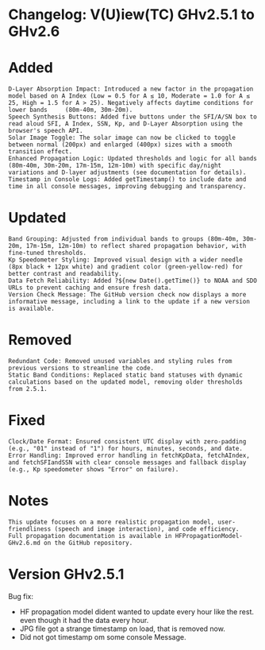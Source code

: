 # Changelog: V(U)iew(TC) GHv2.5.1 to GHv2.6
# Added
    D-Layer Absorption Impact: Introduced a new factor in the propagation model based on A Index (Low = 0.5 for A ≤ 10, Moderate = 1.0 for A ≤ 25, High = 1.5 for A > 25). Negatively affects daytime conditions for lower bands     (80m-40m, 30m-20m).
    Speech Synthesis Buttons: Added five buttons under the SFI/A/SN box to read aloud SFI, A Index, SSN, Kp, and D-Layer Absorption using the browser's speech API.
    Solar Image Toggle: The solar image can now be clicked to toggle between normal (200px) and enlarged (400px) sizes with a smooth transition effect.
    Enhanced Propagation Logic: Updated thresholds and logic for all bands (80m-40m, 30m-20m, 17m-15m, 12m-10m) with specific day/night variations and D-layer adjustments (see documentation for details).
    Timestamp in Console Logs: Added getTimestamp() to include date and time in all console messages, improving debugging and transparency.
# Updated
    Band Grouping: Adjusted from individual bands to groups (80m-40m, 30m-20m, 17m-15m, 12m-10m) to reflect shared propagation behavior, with fine-tuned thresholds.
    Kp Speedometer Styling: Improved visual design with a wider needle (8px black + 12px white) and gradient color (green-yellow-red) for better contrast and readability.
    Data Fetch Reliability: Added ?${new Date().getTime()} to NOAA and SDO URLs to prevent caching and ensure fresh data.
    Version Check Message: The GitHub version check now displays a more informative message, including a link to the update if a new version is available.
# Removed
    Redundant Code: Removed unused variables and styling rules from previous versions to streamline the code.
    Static Band Conditions: Replaced static band statuses with dynamic calculations based on the updated model, removing older thresholds from 2.5.1.
# Fixed
    Clock/Date Format: Ensured consistent UTC display with zero-padding (e.g., "01" instead of "1") for hours, minutes, seconds, and date.
    Error Handling: Improved error handling in fetchKpData, fetchAIndex, and fetchSFIandSSN with clear console messages and fallback display (e.g., Kp speedometer shows "Error" on failure).
# Notes
    This update focuses on a more realistic propagation model, user-friendliness (speech and image interaction), and code efficiency.
    Full propagation documentation is available in HFPropagationModel-GHv2.6.md on the GitHub repository.

# Version GHv2.5.1
Bug fix:
- HF propagation model dident wanted to update every hour like the rest. even though it had the data every hour.
- JPG file got a strange timestamp on load, that is removed now.
- Did not got timestamp om some console Message.
